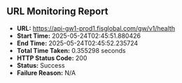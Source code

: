 ## URL Monitoring Report

- **URL:** https://api-gw1-prod1.fisglobal.com/gw/v1/health
- **Start Time:** 2025-05-24T02:45:51.880426
- **End Time:** 2025-05-24T02:45:52.235724
- **Total Time Taken:** 0.355298 seconds
- **HTTP Status Code:** 200
- **Status:** Success
- **Failure Reason:** N/A
